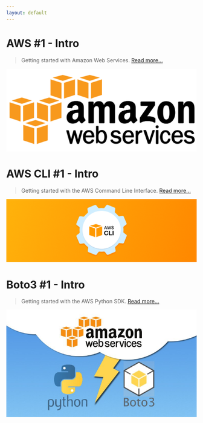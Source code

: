 ```yaml
---
layout: default
---
```


# AWS #1 - Intro
> Getting started with Amazon Web Services. [Read more...](./aws-101/intro-1)

![aws-header](./images/aws-logo.png)

# AWS CLI #1 - Intro
> Getting started with the AWS Command Line Interface. [Read more...](./cli/cli-1)

![cli-header](./images/cli.png)

# Boto3 #1 - Intro
> Getting started with the AWS Python SDK. [Read more...](./boto3/boto3-1)

![sdk-header](./images/sdk.jpg)
